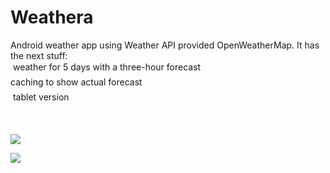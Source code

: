 # <b>Weathera</b> <br>
Android weather app using Weather API provided OpenWeatherMap. It has the next stuff: <br>
&#149; weather for 5 days with a three-hour forecast <br>
&#149; caching to show actual forecast <br>
&#149; tablet version <br>

<br>

<a href='http://postimage.org/' target='_blank'><img src='http://s29.postimg.org/lhthg7g4n/o_YWRlw_Rv_TVI.jpg'/></a>

<a href='http://postimage.org/' target='_blank'><img src='http://s18.postimg.org/nkfa21avd/2015_08_11_12_54_38.png'/></a>
